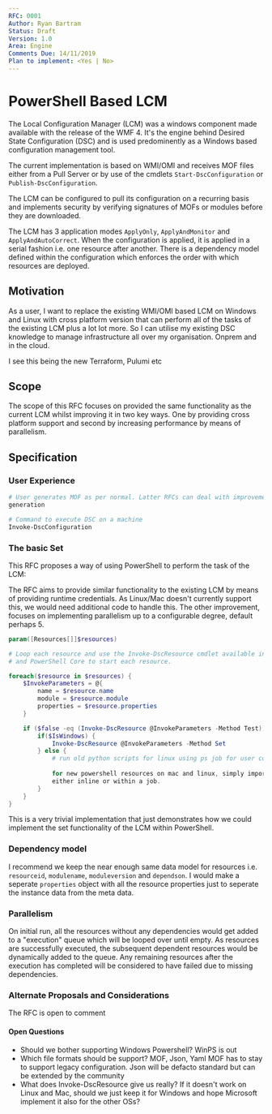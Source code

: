 ```yaml
---
RFC: 0001
Author: Ryan Bartram
Status: Draft
Version: 1.0
Area: Engine
Comments Due: 14/11/2019
Plan to implement: <Yes | No>
---
```


# PowerShell Based LCM

The Local Configuration Manager (LCM) was a windows component made available with the
release of the WMF 4. It's the engine behind Desired State Configuration (DSC) and is used
predominently as a Windows based configuration management tool.

The current implementation is based on WMI/OMI and receives MOF files either from a Pull Server
or by use of the cmdlets `Start-DscConfiguration` or `Publish-DscConfiguration`.

The LCM can be configured to pull its configuration on a recurring basis and implements security
by verifying signatures of MOFs or modules before they are downloaded.

The LCM has 3 application modes `ApplyOnly`, `ApplyAndMonitor` and `ApplyAndAutoCorrect`. When
the configuration is applied, it is applied in a serial fashion i.e. one resource after another.
There is a dependency model defined within the configuration which enforces the order with which
resources are deployed.

## Motivation

As a user, I want to replace the existing WMI/OMI based LCM on Windows and Linux with cross
platform version that can perform all of the tasks of the existing LCM
plus a lot lot more. So I can utilise my existing DSC knowledge to manage infrastructure
all over my organisation. Onprem and in the cloud.

I see this being the new Terraform, Pulumi etc

## Scope

The scope of this RFC focuses on provided the same functionality as the current LCM whilst
improving it in two key ways. One by providing cross platform support and second by increasing
performance by means of parallelism.

## Specification

### User Experience

```PowerShell
# User generates MOF as per normal. Latter RFCs can deal with improvements around configuration
generation

# Command to execute DSC on a machine
Invoke-DscConfiguration
```

### The basic Set
This RFC proposes a way of using PowerShell to perform the task of the LCM:

The RFC aims to provide similar functionality to the existing LCM by means of providing
runtime credentials. As Linux/Mac doesn't currently support this, we would need additional
code to handle this. The other improvement, focuses on implementing parallelism up to a
configurable degree, default perhaps 5.

```PowerShell
param([Resources[]]$resources)

# Loop each resource and use the Invoke-DscResource cmdlet available in both Windows Powershell
# and PowerShell Core to start each resource.

foreach($resource in $resources) {
    $InvokeParameters = @{
        name = $resource.name
        module = $resource.module
        properties = $resource.properties
    }

    if ($false -eq (Invoke-DscResource @InvokeParameters -Method Test)) {
        if($IsWindows) {
            Invoke-DscResource @InvokeParameters -Method Set
        } else {
            # run old python scripts for linux using ps job for user context
            
            for new powershell resources on mac and linux, simply import root module and execute
            either inline or within a job.
        }
    }
}
```

This is a very trivial implementation that just demonstrates how we could implement the set
functionality of the LCM within PowerShell.

### Dependency model

I recommend we keep the near enough same data model for resources i.e. `resourceid`, `modulename`,
`moduleversion` and `dependson`. I would make a seperate `properties` object with all the resource
properties just to seperate the instance data from the meta data.

### Parallelism

On initial run, all the resources without any dependencies would get added to a "execution" queue
which will be looped over until empty. As resources are successfully executed, the subsequent
dependent resources would be dynamically added to the queue. Any remaining resources after the
execution has completed will be considered to have failed due to missing dependencies.

### Alternate Proposals and Considerations

The RFC is open to comment

#### Open Questions

* Should we bother supporting Windows Powershell?
    WinPS is out
* Which file formats should be support? MOF, Json, Yaml
    MOF has to stay to support legacy configuration. Json will be defacto standard but can be
    extended by the community
* What does Invoke-DscResource give us really? If it doesn't work on Linux and Mac, should we
just keep it for Windows and hope Microsoft implement it also for the other OSs?
